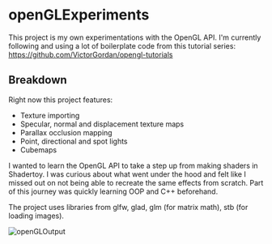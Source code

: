 # openGLExperiments
This project is my own experimentations with the OpenGL API. I'm currently following and using a lot of boilerplate code from this tutorial series: https://github.com/VictorGordan/opengl-tutorials

Breakdown
-
Right now this project features:
- Texture importing
- Specular, normal and displacement texture maps
- Parallax occlusion mapping
- Point, directional and spot lights
- Cubemaps

I wanted to learn the OpenGL API to take a step up from making shaders in Shadertoy. I was curious about what went under the hood and felt like I missed out on not being able to recreate the same effects from scratch. Part of this journey was quickly learning OOP and C++ beforehand.

The project uses libraries from glfw, glad, glm (for matrix math), stb (for loading images).
 
![openGLOutput](https://user-images.githubusercontent.com/53636492/147461813-becce937-53c2-4e5e-b9a9-ea9129c0c9f3.PNG)

